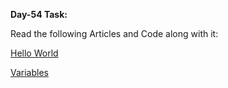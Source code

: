 
**Day-54 Task:**

Read the following Articles and Code along with it:

[Hello World](https://javascript.info/hello-world)

[Variables](https://javascript.info/variables)